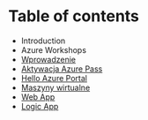 # Table of contents

* Introduction
* Azure Workshops
* [Wprowadzenie](wprowadzenie.md)
* [Aktywacja Azure Pass](aktywacja-azure-pass.md)
* [Hello Azure Portal](hello-azure-portal.md)
* [Maszyny wirtualne](maszyny-wirtualne.md)
* [Web App](web-app.md)
* [Logic App](logic-app.md)

